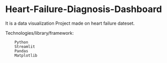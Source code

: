 # Heart-Failure-Diagnosis-Dashboard
It is a data visualization Project made on heart failure dateset.

Technologies/library/framework:

        Python
        Streamlit
        Pandas
        Matplotlib
